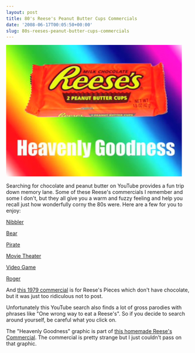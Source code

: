 ```yaml
---
layout: post
title: 80's Reese's Peanut Butter Cups Commercials
date: '2008-06-17T00:05:50+00:00'
slug: 80s-reeses-peanut-butter-cups-commercials
---
```

<a href="http://www.youtube.com/watch?v=5B8PyRBTs-k"><img src='/images/uploads/2008/06/reeses_pb_cups.jpg' alt='Reeses PB Cups Commercials' /></a>

Searching for chocolate and peanut butter on YouTube provides a fun trip down memory lane. Some of these Reese's commercials I remember and some I don't, but they all give you a warm and fuzzy feeling and help you recall just how wonderfully corny the 80s were. Here are a few for you to enjoy:

<a href="http://www.youtube.com/watch?v=PdtaThCpyPM&feature=related">Nibbler</a>

<a href="http://www.youtube.com/watch?v=EQRY0uadv-U&feature=related">Bear</a>

<a href="http://www.youtube.com/watch?v=MdtH33KzYoo">Pirate</a>

<a href="http://www.youtube.com/watch?v=JWMM7HPeTHQ&feature=related">Movie Theater</a>

<a href="http://www.youtube.com/watch?v=U5_gTdqeUOI&feature=related">Video Game</a>

<a href="http://www.youtube.com/watch?v=SFb6Mp3hfYE&NR=1">Roger</a>

And <a href="http://www.youtube.com/watch?v=Zvq_qo05z3w&feature=related">this 1979 commercial</a> is for Reese's Pieces which don't have chocolate, but it was just too ridiculous not to post. 

Unfortunately this YouTube search also finds a lot of gross parodies with phrases like "One wrong way to eat a Reese's". So if you decide to search around yourself, be careful what you click on.

The "Heavenly Goodness" graphic is part of <a href="http://www.youtube.com/watch?v=5B8PyRBTs-k">this homemade Reese's Commercial</a>. The commercial is pretty strange but I just couldn't pass on that graphic.
